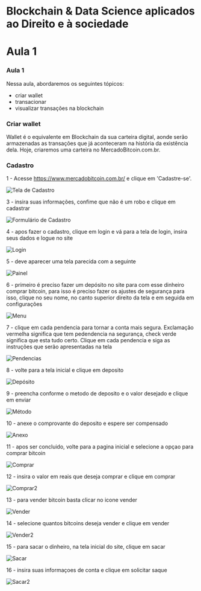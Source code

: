 # Blockchain & Data Science aplicados ao Direito e à sociedade

# Aula 1

### Aula 1

Nessa aula, abordaremos os seguintes tópicos:
- criar wallet
- transacionar
- visualizar transações na blockchain

### Criar wallet

Wallet é o equivalente em Blockchain da sua carteira digital, aonde serão armazenadas as transações que já aconteceram na história da existência dela. Hoje, criaremos uma carteira no MercadoBitcoin.com.br.

### Cadastro

1 - Acesse https://www.mercadobitcoin.com.br/ e clique em 'Cadastre-se'.


![Tela de Cadastro](https://i.imgur.com/wQqYmCE.png "Tela de Cadastro")

3 - insira suas informações, confime que não é um robo e clique em cadastrar


![Formulário de Cadastro](https://lh5.googleusercontent.com/xG86F_FLL3sE7QFtYGiYARbarFhK7OpbY87qjZwKwot4QNP_PLNYuq0p0Xy-_H4dY6MxfLqsYpZGU49aVqHY3EGAWXAa_zn_4DMQ2H8EuCGh1f_VDcVL2ysp30dv9GV48UCRlew)

4 - apos fazer o cadastro, clique em login e vá para a tela de login, insira seus dados e logue no site


![Login](https://lh4.googleusercontent.com/RZ3kgwkatxEyeq4OOuOIzt14069_Z9J1W8vB8FX2g3WjMRnmcMv8Q77RnUUbeVWzNPRmrQsZfu1qPzBGOSSFjg1WOLjYWIGdqGUeqFQhUxJSHFAB7kNLnDh4ReT_rwxuLH7ZPFk)

5 - deve aparecer uma tela parecida com a seguinte


![Painel](https://lh4.googleusercontent.com/WxEAcUwQiq-jNldugSinQqVWzdFg7CFbva3YxzJGw-dKcRI2zy0W5jlFBvKvPukdVAh2gN7yiuS9MtxDpLD8IA4HxFExcl3uAxBDgRB3I0Nak14Wy5oLLYiBjdfNU8EErvbd7jE)

6 - primeiro é preciso fazer um depósito no site para com esse dinheiro comprar bitcoin, para isso é preciso fazer os ajustes de segurança
para isso, clique no seu nome, no canto superior direito da tela e em seguida em configurações 


![Menu](https://lh5.googleusercontent.com/xyRMxb_i5JWeZsIDwOcG-xdzq4Ezk9sa6kNzpYOObZdmg2cOwedaATXe1hZqe4LmNVqYUwnZRBdi1yB5GvLgSZUmJBcNbut8Ocn-2Yv2dn8aojdOH3th0qqCb510GmPjSol9KG8)

7 - clique em cada pendencia para tornar a conta mais segura. Exclamação vermelha significa que tem pedendencia na segurança, check verde significa que esta tudo certo. Clique em cada pendencia e siga as instruções que serão apresentadas na tela


![Pendencias](https://lh5.googleusercontent.com/LYM9GZc-Cl6-iT8zpINfGAROj1b9-A62BpILno4r5bfvYf6Ir_4n0qJ8at7gd2jwAKq8jCc2AaVlwV1I22DKxwZgazNN48D57PAqw7PuW7PGduUlcwmD7iRjqFKR6fwgjel1W1Y)

8 - volte para a tela inicial e clique em deposito


![Depósito](https://lh6.googleusercontent.com/cnjVYWBsmPk-sFCPKvCWBlpOV7l51A2qTM2g9xFKfIdnDOUts7H01VkaONUZafWgcD9I_yW-qSIXbbKjtgzzbeDPxDVBee0UbAP9MpA_h_pshhv8Kn3NLhhJDs24JspdiKn8NS8)

9 - preencha conforme o metodo de deposito e o valor desejado e clique em enviar


![Método](https://lh3.googleusercontent.com/3P5n30szkHkYnbF2-BranZY8fQ5X1bGuAbSXzeVEEEg9J46qk4YkLKPhH0qkKWAg8v7fwiMJu0YHRNYZVoh_YH9Fm8F8NyibkfTf9AEGVBym1GK0n7Qh3xnfNPAj_OLPpkmO4bM)

10 - anexe o comprovante do deposito e espere ser compensado


![Anexo](https://lh4.googleusercontent.com/_hojooAvX3Ef30QTiJpPY1sMfVf5tJWtJVgz-G6oqlUyDsPA_W0bZvqdbGM4hVMDwhhXyF_sjZXaLMlhyE66dNJCjGZZzYfAFSR1NigKQkqPSeTJgBjM_eADygbH3ZybTUfc4No)

11 - apos ser concluido, volte para a pagina inicial e selecione a opçao para comprar bitcoin


![Comprar](https://lh5.googleusercontent.com/wP8yPcAjiD4ot2NtkamJznrI5qqf5ERdYoA80XBHxlfPN71-jtmdI4-CmCajJXT90d1XqxoempX-At7WJnVsM-Oy-RgapK5y6nRy_PDHT6IhWb1XuJtaWVevYqy5ytQClUC73cU)

12 - insira o valor em reais que deseja comprar e clique em comprar


![Comprar2](https://lh6.googleusercontent.com/UrxN2cpD14xe0UQFsCXw9MG8bftwYksiTZ_csX01P_1JPFepxPplwoECPfzz-qCawgowaA7XRzEJFMmK1__yAFEjAyf-9ErdlWxpAut-TCFZzfArQYov1OB4XaeD5lqIIijFSqw)

13 - para vender bitcoin basta clicar no icone vender 


![Vender](https://lh4.googleusercontent.com/FBpRJltTPQi_6a2SqG5s-sbnSHAbnB25IP6P_z1gZ-vieiJgo8ns5oIv3jaXUZEIvLn2p48TuUOCiq0uYLA4lC7U2x8occvZzrttHwpqXM4j_TwT0tAII768N7hXygjKX28a9Uw)

14 - selecione quantos bitcoins deseja vender e clique em vender


![Vender2](https://lh4.googleusercontent.com/hlPlbbEFaPxu0C9MwIUDTwDB38T1KG-wzckoFiFmvFycKlwmnrYNGe53SFFJXohiXZkpQ186VpIWdldh-uvmGQd2zDinZKAkoSJQ5sOaVdZ6iuzBlNQGzeoQ8iy1Dw4kUTdK91g)

15 - para sacar o dinheiro, na tela inicial do site, clique em sacar


![Sacar](https://lh5.googleusercontent.com/aHC-hzLQ4-uvfvN8rn1Rp-BDiOX0GXLnIdztC9RBf6gUgF81dLgdgH17WdD_-22gOkfc11y--0sM0PJ59XhCWUyAaEEjIjn2PiQNcFbA8ZkwsI2UMMWqrYacKG4qJ5axZoSIJt4)

16 - insira suas informaçoes de conta e clique em solicitar saque


![Sacar2](https://lh6.googleusercontent.com/Ukwr6hItWocuBpogtYwUYR9WUvJ40hJF4rEB6VNfzBUiTlePbEqV7HVc2dpjEw2j8Dr8rZLGMzkKirfMIfp_FdSg6bdgnFEuXf39Vi1jK-LSU0ytbbAJSzjWlY5589FyCe5Ig8I)


